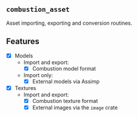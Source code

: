 `combustion_asset`
------------------

Asset importing, exporting and conversion routines.

## Features

- [x] Models
    * Import and export:
        - [x] Combustion model format
    * Import only:
        - [x] External models via Assimp
- [x] Textures
    * Import and export:
        - [x] Combustion texture format
        - [x] External images via the `image` crate